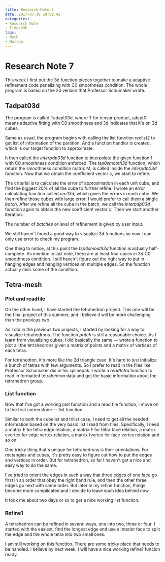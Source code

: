 ```yaml
---
title: Research-Note-7
date: 2017-07-30 20:01:42
categories:
- Research Note
- T-mesh3D
tags:
- Math
- Matlab
---
```


# Research Note 7

This week I first put the 3d function pieces together to make a adaptive refinement code penalizing with C0 smoothness condition. The whole program is based on the 2d version that Professor Schumaker wrote. 

## Tadpat03d

The program is called Tadapt03d, where T for tensor product, adapt0 means adaptive fitting with C0 smoothness and 3d indicates that it's on 3d cubes. 

Same as usual, the program begins with calling the list function reclist2 to get list of information of the partition. And a function handler is created, which is our target function to approximate. 

It then called the *interpdp03d* function to interpolate the given function f with C0 smoothness condition enforced. The *tsp0smooth3d* function, which return the smoothness condition matrix M, is called inside the *interpdp03d* function. Now that we obtain the coefficient vector $c$, we start to refine. 

The criterial is to calculate the error of approximation in each unit cube, and find the biggest 20% of all the cube to further refine. I wrote an error calculating function called *rerr13d*, which gives the errors in each cube. We then refine those cubes with large error. I would prefer to call them a single *batch*. After we refine all the cube in the batch, we call the *interpdp03d* function again to obtain the new coefficient vector $c$. Then we start another iteration. 

The number of *batches* or level of refinement is given by user input. 

We still haven't found a good way to visualize 3d functions so now I can only use error to check my program. 

One thing to notice, at this point the *tsp0smooth3d* function is actually half-complete. As mention in last note, there are at least four cases in 3d C0 smoothness condition. I still haven't figure out the right way to put in hanging edges and hanging vertices on multiple edges. So the function actually miss some of the condition. 



## Tetra-mesh

### Plot and readfile

On the other hand, I have started the tetrahedron project. This one will be the final project of this summer, and I believe it will be more challenging than the previous two. 

As I did in the previous two projects, I started by looking for a way to visualize  tetrahedrons. The function *patch* is still a reasonable choice. As I learn from visualizing cubes, I did basically the same — wrote a function to plot all the tetrahedrons given a matrix of points and a matrix of vertices of each tetra. 

For tetrahedron, it's more like the 2d triangle case. It's hard to just initialize a bunch of tetras with few arguments. So I prefer to read in the files like Professor Schumaker did in his splinepak. I wrote a *readtetra* function to read in formatted tetrahedron data and get the basic information about the tetrahedron group. 

### List function

Now that I've got a working plot function and a read file function, I move on to the first cornerstone — list function. 

Similar to both the cubelist and trilist case, I need to get all the needed information based on the very basic list I read from files. Specifically, I need a matrix E for tetra edge relation, a matrix F for tetra face relation, a matrix evertex for edge vertex relation, a matrix fvertex for face vertex relation and so on. 

One tricky thing that's unique for tetrahedrons is their orientations. For rectangles and cubes, it's pretty easy to figure out how to put the edges and vertices in order. But for tetrahedron, so far I haven't get a nice and easy way to do the same. 

I've tried to orient the edges in such a way that three edges of one face go first in an order that obey the right hand rule, and then the other three edges go next with same order. But later in my refine function, things become more complicated and I decide to leave such idea behind now. 

It took me about two days or so to get a nice working list function. 

### Refine1

A tetrahedron can be refined in several ways, one into two, three or four. I started with the easiest, find the longest edge and use a interior face to split the edge and the whole tetra into two small ones.

I am still working on this function. There are some tricky place that needs to be handled. I believe by next week, I will have a nice working refine1 funcion ready.